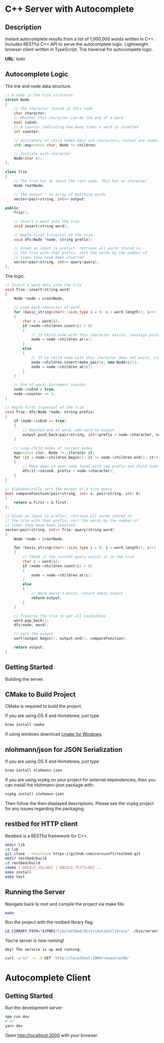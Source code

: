 # C++ Server with Autocomplete

## Description

Instant autocomplete results from a list of 1,000,000 words written in C++. Includes RESTful C++ API to serve the autocomplete logic. Lightweight browser client written in TypeScript. Trie traversal for autocomplete logic. 

**URL:** todo

## Autocomplete Logic

The trie and node data structure.

```c++
// A node in the trie structure
struct Node
{
    // The character stored in this node
    char character;
    // Whether this character can be the end of a word
    bool isEnd;
    // A counter indicating how many times a word is inserted
    int counter;

    // dictionary of child nodes keys are characters, values are nodes
    std::map<const char, Node *> children;

    // Initiate with character
    Node(char c);
};

class Trie
{
    // The trie has at least the root node. This has no character
    Node rootNode;
    
    // The output - an array of matching words
    vector<pair<string, int>> output;

public:
    Trie();

    // Insert a word into the trie
    void insert(string word);

    // Depth-first traversal of the trie
    void dfs(Node *node, string prefix);

    // Given an input (a prefix), retrieve all words stored in
    // the trie with that prefix, sort the words by the number of
    // times they have been inserted
    vector<pair<string, int>> query(query);
};
```

Trie logic.

```c++
// Insert a word data into the trie
void Trie::insert(string word)
{
    Node *node = &rootNode;

    // Loop each character of word
    for (basic_string<char>::size_type i = 0; i < word.length(); i++)
    {
        char c = word[i];
        if (node->children.count(c) > 0)
        {
            // If child node with this character exists, reassign pointer to child node
            node = node->children.at(c);
        }
        else
        {
            // If no child node with this character does not exist, create new node and reassign pointer
            node->children.insert(make_pair(c, new Node(c)));
            node = node->children.at(c);
        }
    }

    // End of word. Increment counter
    node->isEnd = true;
    node->counter += 1;
}

// Depth-first traversal of the trie
void Trie::dfs(Node *node, string prefix)
{
    if (node->isEnd == true)
    {
        // Reached end of word, add word to output
        output.push_back(pair<string, int>(prefix + node->character, node->counter));
    }

    // Loop child nodes of current nodes
    map<const char, Node *>::iterator it;
    for (it = node->children.begin(); it != node->children.end(); it++)
    {
        // Move down to next node level with new prefix and child node's character
        dfs(it->second, prefix + node->character);
    }
}

// Alphabetically sort the output of a trie query
bool compareFunction(pair<string, int> a, pair<string, int> b)
{
    return a.first < b.first;
};

// Given an input (a prefix), retrieve all words stored in
// the trie with that prefix, sort the words by the number of
// times they have been inserted
vector<pair<string, int>> Trie::query(string word)
{
    Node *node = &rootNode;

    for (basic_string<char>::size_type i = 0; i < word.length(); i++)
    {
        // Check if the current query exists is in the trie
        char c = word[i];
        if (node->children.count(c) > 0)
        {
            node = node->children.at(c);
        }
        else
        {
            // Word doesn't exist, return empty output
            return output;
        }
    }

    // Traverse the trie to get all candidates
    word.pop_back();
    dfs(node, word);

    // sort the output
    sort(output.begin(), output.end(), compareFunction);

    return output;
}
```

## Getting Started

Building the server.

## CMake to Build Project

CMake is required to build the project.

If you are using OS X and Homebrew, just type

```bash
brew install cmake
```

If using windows download [cmake for Windows](https://cmake.org/download/#latest).

## nlohmann/json for JSON Serialization

If you are using OS X and Homebrew, just type

```bash
brew install nlohmann-json
```

If you are using vcpkg on your project for external dependencies, then you can install the nlohmann-json package with:

```bash
vcpkg install nlohmann-json
```

Then follow the then displayed descriptions. Please see the vcpkg project for any issues regarding the packaging.

## restbed for HTTP client

Restbed is a RESTful framework for C++.

```bash
mkdir lib
cd lib
git clone --recursive https://github.com/corvusoft/restbed.git
mkdir restbed/build
cd restbed/build
cmake [-DBUILD_SSL=NO] [-DBUILD_TESTS=NO] ..
make install
make test
```

## Running the Server

Navigate back to root and compile the project via make file.

```bash
make
```

Run the project with the restbed library flag.

```bash
LD_LIBRARY_PATH="${PWD}/lib/restbed/distribution/library" ./bin/server
```

You're server is now running!

```console
Hey! The service is up and running.
```

```bash
curl -w'\n' -v -X GET 'http://localhost:1984/resource/Da'
```

# Autocomplete Client

## Getting Started

Run the development server:

```bash
npm run dev
# or
yarn dev
```

Open [http://localhost:3000](http://localhost:3000) with your browser.

